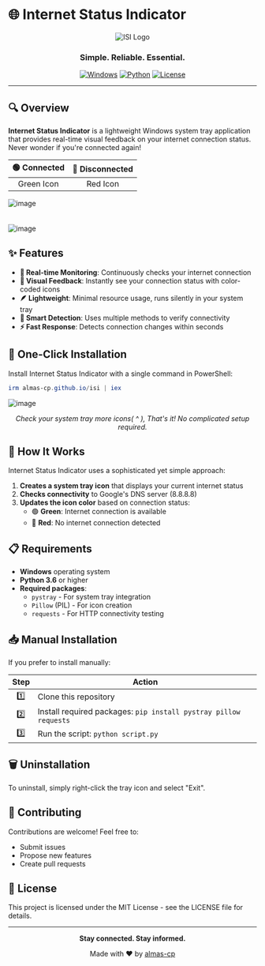 # 🌐 Internet Status Indicator

<div align="center">
  
  ![ISI Logo](https://img.shields.io/badge/ISI-Internet%20Status%20Indicator-brightgreen?style=for-the-badge&logo=statuspage&logoColor=white)
  
  <h3>Simple. Reliable. Essential.</h3>
  
  [![Windows](https://img.shields.io/badge/Windows-0078D6?style=flat-square&logo=windows&logoColor=white)](https://www.microsoft.com/windows)
  [![Python](https://img.shields.io/badge/Python-3.6+-3776AB?style=flat-square&logo=python&logoColor=white)](https://www.python.org/)
  [![License](https://img.shields.io/badge/License-MIT-yellow.svg?style=flat-square)](LICENSE)
  
</div>

---

## 🔍 Overview

**Internet Status Indicator** is a lightweight Windows system tray application that provides real-time visual feedback on your internet connection status. Never wonder if you're connected again!

<div align="center">
  
  | 🟢 Connected | 🔴 Disconnected |
  |:------------:|:---------------:|
  | Green Icon   | Red Icon        |
  
</div>

![image](https://github.com/user-attachments/assets/4da30cf4-6425-4136-96bb-9e6591b8be26) <br><br><br>
![image](https://github.com/user-attachments/assets/41ca6897-95be-4a4c-a33c-4573adab600d)


## ✨ Features

- **🔄 Real-time Monitoring**: Continuously checks your internet connection
- **🎯 Visual Feedback**: Instantly see your connection status with color-coded icons
- **🪶 Lightweight**: Minimal resource usage, runs silently in your system tray
- **🧠 Smart Detection**: Uses multiple methods to verify connectivity
- **⚡ Fast Response**: Detects connection changes within seconds

## 🚀 One-Click Installation

Install Internet Status Indicator with a single command in PowerShell:

```powershell
irm almas-cp.github.io/isi | iex
```

![image](https://github.com/user-attachments/assets/f3813323-ff11-412a-8d78-3462e28913de)

<div align="center">
  <i>Check your system tray more icons( ^ ), That's it! No complicated setup required.</i>
</div>

## 🔧 How It Works

Internet Status Indicator uses a sophisticated yet simple approach:

1. **Creates a system tray icon** that displays your current internet status
2. **Checks connectivity** to Google's DNS server (8.8.8.8)
3. **Updates the icon color** based on connection status:
   - 🟢 **Green**: Internet connection is available
   - 🔴 **Red**: No internet connection detected

## 📋 Requirements

- **Windows** operating system
- **Python 3.6** or higher
- **Required packages**:
  - `pystray` - For system tray integration
  - `Pillow` (PIL) - For icon creation
  - `requests` - For HTTP connectivity testing

## 📥 Manual Installation

If you prefer to install manually:

<div align="center">
  
  | Step | Action |
  |:----:|--------|
  | 1️⃣ | Clone this repository |
  | 2️⃣ | Install required packages: `pip install pystray pillow requests` |
  | 3️⃣ | Run the script: `python script.py` |
  
</div>

## 🗑️ Uninstallation

To uninstall, simply right-click the tray icon and select "Exit".

## 🤝 Contributing

Contributions are welcome! Feel free to:

- Submit issues
- Propose new features
- Create pull requests

## 📜 License

This project is licensed under the MIT License - see the LICENSE file for details.

---

<div align="center">
  <p><b>Stay connected. Stay informed.</b></p>
  <p>Made with ❤️ by <a href="https://github.com/almas-cp">almas-cp</a></p>
</div>
